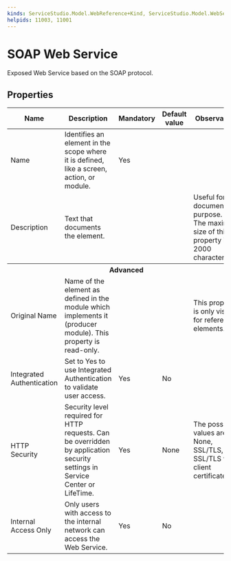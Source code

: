 ```yaml
---
kinds: ServiceStudio.Model.WebReference+Kind, ServiceStudio.Model.WebService+Kind
helpids: 11003, 11001
---
```


# SOAP Web Service

Exposed Web Service based on the SOAP protocol.  

## Properties

<table markdown="1">
<thead>
<tr>
<th>Name</th>
<th>Description</th>
<th>Mandatory</th>
<th>Default value</th>
<th>Observations</th>
</tr>
</thead>
<tbody>
<tr>
<td title="Name">Name</td>
<td>Identifies an element in the scope where it is defined, like a screen, action, or module.</td>
<td>Yes</td>
<td></td>
<td></td>
</tr>
<tr>
<td title="Description">Description</td>
<td>Text that documents the element.</td>
<td></td>
<td></td>
<td>Useful for documentation purpose.<br/>The maximum size of this property is 2000 characters.</td>
</tr>
<tr class="separator">
<th colspan="5">Advanced</th>
</tr>
<tr>
<td title="Original Name">Original Name</td>
<td>Name of the element as defined in the module which implements it (producer module). This property is read-only.</td>
<td></td>
<td></td>
<td>This property is only visible for referenced elements.</td>
</tr>
<tr>
<td title="Integrated Authentication">Integrated Authentication</td>
<td>Set to Yes to use Integrated Authentication to validate user access.</td>
<td>Yes</td>
<td>No</td>
<td></td>
</tr>
<tr>
<td title="HTTP Security">HTTP Security</td>
<td>Security level required for HTTP requests. Can be overridden by application security settings in Service Center or LifeTime.</td>
<td>Yes</td>
<td>None</td>
<td>The possible values are: None, SSL/TLS, SSL/TLS with client certificates.</td>
</tr>
<tr>
<td title="Internal Access Only">Internal Access Only</td>
<td>Only users with access to the internal network can access the Web Service.</td>
<td>Yes</td>
<td>No</td>
<td></td>
</tr>
</tbody>
</table>

